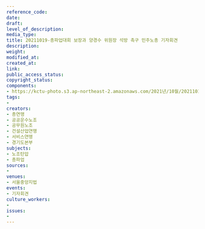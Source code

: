 ```yaml
---
reference_code: 
date: 
draft: 
level_of_description: 
media_type: 
title: 20211019-총파업대회 보장과 양경수 위원장 석방 촉구 민주노총 기자회견
description: 
weight: 
modified_at: 
created_at: 
link: 
public_access_status: 
copyright_status: 
components:
- https://kctu-photo.s3.ap-northeast-2.amazonaws.com/2021년/10월/20211019-총파업대회+보장과+양경수+위원장+석방+촉구+민주노총+기자회견/_5D40009.jpg
tags:
- 
creators:
- 총연맹
- 공공운수노조
- 공무원노조
- 건설산업연맹
- 서비스연맹
- 경기도본부
subjects:
- 노조탄압
- 총파업
sources:
- 
venues:
- 서울중앙지법
events:
- 기자회견
culture_workers:
- 
issues:
- 
---
```

